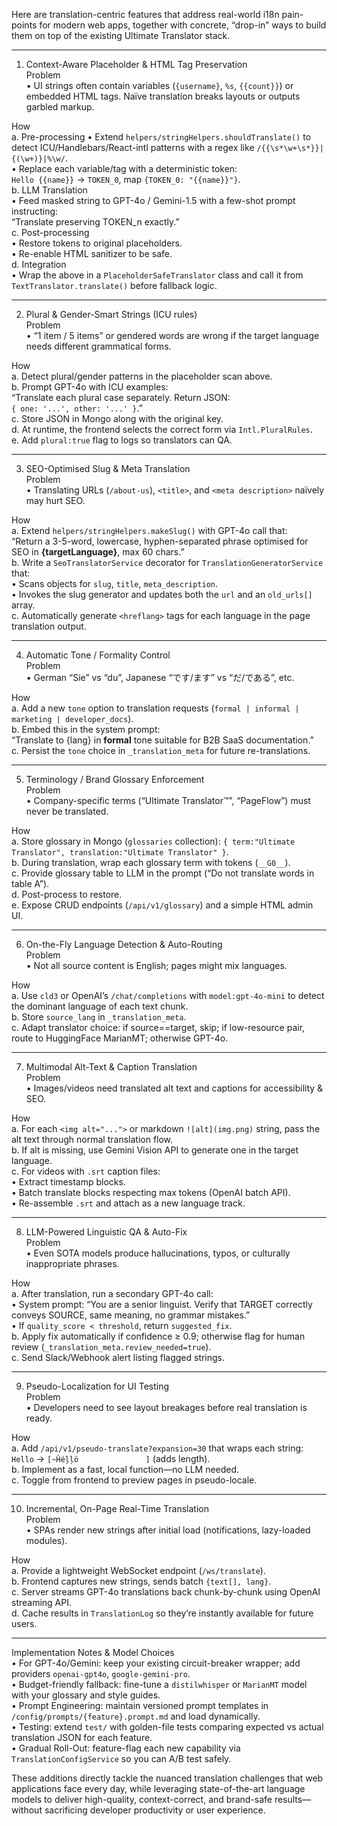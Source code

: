 Here are translation-centric features that address real-world i18n pain-points for modern web apps, together with concrete, “drop-in” ways to build them on top of the existing Ultimate Translator stack.

--------------------------------------------------------------------
1. Context-Aware Placeholder & HTML Tag Preservation  
Problem  
• UI strings often contain variables (`{username}`, `%s`, `{{count}}`) or embedded HTML tags. Naïve translation breaks layouts or outputs garbled markup.

How  
a. Pre-processing
   • Extend `helpers/stringHelpers.shouldTranslate()` to detect ICU/Handlebars/React-intl patterns with a regex like `/{{\s*\w+\s*}}|{(\w+)}|%\w/`.  
   • Replace each variable/tag with a deterministic token:  
     `Hello {{name}}` → `TOKEN_0`, map `{TOKEN_0: "{{name}}"}`.  
b. LLM Translation  
   • Feed masked string to GPT-4o / Gemini-1.5 with a few-shot prompt instructing:  
     “Translate preserving TOKEN_n exactly.”  
c. Post-processing  
   • Restore tokens to original placeholders.  
   • Re-enable HTML sanitizer to be safe.  
d. Integration  
   • Wrap the above in a `PlaceholderSafeTranslator` class and call it from `TextTranslator.translate()` before fallback logic.

--------------------------------------------------------------------
2. Plural & Gender-Smart Strings (ICU rules)  
Problem  
• “1 item / 5 items” or gendered words are wrong if the target language needs different grammatical forms.

How  
a. Detect plural/gender patterns in the placeholder scan above.  
b. Prompt GPT-4o with ICU examples:  
   “Translate each plural case separately. Return JSON:  
   `{ one: '...', other: '...' }`.”  
c. Store JSON in Mongo along with the original key.  
d. At runtime, the frontend selects the correct form via `Intl.PluralRules`.  
e. Add `plural:true` flag to logs so translators can QA.

--------------------------------------------------------------------
3. SEO-Optimised Slug & Meta Translation  
Problem  
• Translating URLs (`/about-us`), `<title>`, and `<meta description>` naïvely may hurt SEO.

How  
a. Extend `helpers/stringHelpers.makeSlug()` with GPT-4o call that:  
   “Return a 3-5-word, lowercase, hyphen-separated phrase optimised for SEO in **{targetLanguage}**, max 60 chars.”  
b. Write a `SeoTranslatorService` decorator for `TranslationGeneratorService` that:  
   • Scans objects for `slug`, `title`, `meta_description`.  
   • Invokes the slug generator and updates both the `url` and an `old_urls[]` array.  
c. Automatically generate `<hreflang>` tags for each language in the page translation output.

--------------------------------------------------------------------
4. Automatic Tone / Formality Control  
Problem  
• German “Sie” vs “du”, Japanese “です/ます” vs “だ/である”, etc.

How  
a. Add a new `tone` option to translation requests (`formal | informal | marketing | developer_docs`).  
b. Embed this in the system prompt:  
   “Translate to {lang} in **formal** tone suitable for B2B SaaS documentation.”  
c. Persist the `tone` choice in `_translation_meta` for future re-translations.

--------------------------------------------------------------------
5. Terminology / Brand Glossary Enforcement  
Problem  
• Company-specific terms (“Ultimate Translator™”, “PageFlow”) must never be translated.

How  
a. Store glossary in Mongo (`glossaries` collection): `{ term:"Ultimate Translator", translation:"Ultimate Translator" }`.  
b. During translation, wrap each glossary term with tokens (`__G0__`).  
c. Provide glossary table to LLM in the prompt (“Do not translate words in table A”).  
d. Post-process to restore.  
e. Expose CRUD endpoints (`/api/v1/glossary`) and a simple HTML admin UI.

--------------------------------------------------------------------
6. On-the-Fly Language Detection & Auto-Routing  
Problem  
• Not all source content is English; pages might mix languages.

How  
a. Use `cld3` or OpenAI’s `/chat/completions` with `model:gpt-4o-mini` to detect the dominant language of each text chunk.  
b. Store `source_lang` in `_translation_meta`.  
c. Adapt translator choice: if source==target, skip; if low-resource pair, route to HuggingFace MarianMT; otherwise GPT-4o.

--------------------------------------------------------------------
7. Multimodal Alt-Text & Caption Translation  
Problem  
• Images/videos need translated alt text and captions for accessibility & SEO.

How  
a. For each `<img alt="...">` or markdown `![alt](img.png)` string, pass the alt text through normal translation flow.  
b. If alt is missing, use Gemini Vision API to generate one in the target language.  
c. For videos with `.srt` caption files:  
   • Extract timestamp blocks.  
   • Batch translate blocks respecting max tokens (OpenAI batch API).  
   • Re-assemble `.srt` and attach as a new language track.

--------------------------------------------------------------------
8. LLM-Powered Linguistic QA & Auto-Fix  
Problem  
• Even SOTA models produce hallucinations, typos, or culturally inappropriate phrases.

How  
a. After translation, run a secondary GPT-4o call:  
   • System prompt: “You are a senior linguist. Verify that TARGET correctly conveys SOURCE, same meaning, no grammar mistakes.”  
   • If `quality_score < threshold`, return `suggested_fix`.  
b. Apply fix automatically if confidence ≥ 0.9; otherwise flag for human review (`_translation_meta.review_needed=true`).  
c. Send Slack/Webhook alert listing flagged strings.

--------------------------------------------------------------------
9. Pseudo-Localization for UI Testing  
Problem  
• Developers need to see layout breakages before real translation is ready.

How  
a. Add `/api/v1/pseudo-translate?expansion=30` that wraps each string:  
   `Hello` → `[~Ĥéļļö               ]` (adds length).  
b. Implement as a fast, local function—no LLM needed.  
c. Toggle from frontend to preview pages in pseudo-locale.

--------------------------------------------------------------------
10. Incremental, On-Page Real-Time Translation  
Problem  
• SPAs render new strings after initial load (notifications, lazy-loaded modules).

How  
a. Provide a lightweight WebSocket endpoint (`/ws/translate`).  
b. Frontend captures new strings, sends batch `{text[], lang}`.  
c. Server streams GPT-4o translations back chunk-by-chunk using OpenAI streaming API.  
d. Cache results in `TranslationLog` so they’re instantly available for future users.

--------------------------------------------------------------------
Implementation Notes & Model Choices  
• For GPT-4o/Gemini: keep your existing circuit-breaker wrapper; add providers `openai-gpt4o`, `google-gemini-pro`.  
• Budget-friendly fallback: fine-tune a `distilwhisper` or `MarianMT` model with your glossary and style guides.  
• Prompt Engineering: maintain versioned prompt templates in `/config/prompts/{feature}.prompt.md` and load dynamically.  
• Testing: extend `test/` with golden-file tests comparing expected vs actual translation JSON for each feature.  
• Gradual Roll-Out: feature-flag each new capability via `TranslationConfigService` so you can A/B test safely.

These additions directly tackle the nuanced translation challenges that web applications face every day, while leveraging state-of-the-art language models to deliver high-quality, context-correct, and brand-safe results—without sacrificing developer productivity or user experience.
